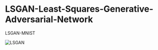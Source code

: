 # LSGAN-Least-Squares-Generative-Adversarial-Network

LSGAN-MNIST

![LSGAN](https://user-images.githubusercontent.com/56711947/86877023-f282e400-c120-11ea-81e9-7d398b83f274.gif)
